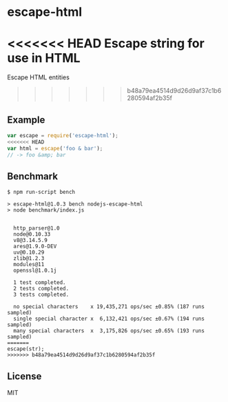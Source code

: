 
# escape-html

<<<<<<< HEAD
  Escape string for use in HTML
=======
  Escape HTML entities
>>>>>>> b48a79ea4514d9d26d9af37c1b6280594af2b35f

## Example

```js
var escape = require('escape-html');
<<<<<<< HEAD
var html = escape('foo & bar');
// -> foo &amp; bar
```

## Benchmark

```
$ npm run-script bench

> escape-html@1.0.3 bench nodejs-escape-html
> node benchmark/index.js


  http_parser@1.0
  node@0.10.33
  v8@3.14.5.9
  ares@1.9.0-DEV
  uv@0.10.29
  zlib@1.2.3
  modules@11
  openssl@1.0.1j

  1 test completed.
  2 tests completed.
  3 tests completed.

  no special characters    x 19,435,271 ops/sec ±0.85% (187 runs sampled)
  single special character x  6,132,421 ops/sec ±0.67% (194 runs sampled)
  many special characters  x  3,175,826 ops/sec ±0.65% (193 runs sampled)
=======
escape(str);
>>>>>>> b48a79ea4514d9d26d9af37c1b6280594af2b35f
```

## License

  MIT